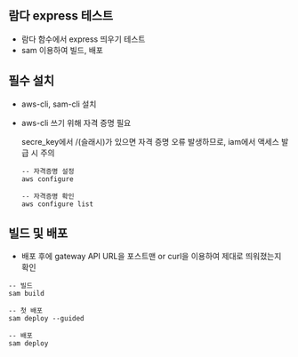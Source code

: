 ## 람다 express 테스트

- 람다 함수에서 express 띄우기 테스트
- sam 이용하여 빌드, 배포

## 필수 설치

- aws-cli, sam-cli 설치
- aws-cli 쓰기 위해 자격 증명 필요

  secre_key에서 /(슬래시)가 있으면 자격 증명 오류 발생하므로, iam에서 액세스 발급 시 주의

  ```
  -- 자격증명 설정
  aws configure

  -- 자격증명 확인
  aws configure list
  ```

## 빌드 및 배포

- 배포 후에 gateway API URL을 포스트맨 or curl을 이용하여 제대로 띄워졌는지 확인

```
-- 빌드
sam build

-- 첫 배포
sam deploy --guided

-- 배포
sam deploy
```
